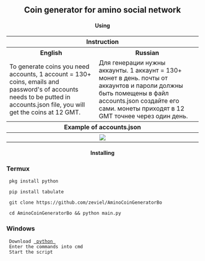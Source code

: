 <body>
	<h2 align="center"> Coin generator for amino social network </h2>
	<div>
		<h4 align="center"> Using </h4>
		<table>
			<tr> <th colspan="2">Instruction</th> </tr>
			<tr>
				<th>English</th>
				<th>Russian</th>
			</tr>
			<tr>
				<td> To generate coins you need accounts, 1 account = 130+ coins, emails and password's of accounts needs to be putted in accounts.json file, you will get the coins at 12 GMT. </td>
				<td> Для генерации нужны аккаунты. 1 aккаунт = 130+ монет в день. почты от аккаунтов и пароли должны быть помещены в файл accounts.json создайте его сами. монеты приходят в 12 GMT точнее через один день. </td>
			</tr>
			<tr>  <th colspan="2">Example of accounts.json</th> </tr>
			<tr>
				<th colspan="2"> <img src="https://i.ibb.co/vvxjMhL/IMG-20211127-170135.jpg"> </th>
			</tr>
		</table>
	<h4 align="center"> Installing </h4>
	<h3> Termux </h3>
	<div>
		<code> pkg install python </code> <br>
		<code> <br> pip install tabulate </code> <br>
		<code> <br> git clone https://github.com/zeviel/AminoCoinGeneratorBo </code> <br>
		<code> <br> cd AminoCoinGeneratorBo && python main.py </code> <br>
	</div>
	<div>
		<h3> Windows </h3>
		<code> Download <a href="https://www.python.org"> python </a> </code> <br>
		<code> Enter the commands into cmd </code> <br>
		<code> Start the script </code>
	</div>
</body>
